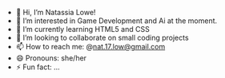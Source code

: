 - 👋 Hi, I’m Natassia Lowe!
- 👀 I’m interested in Game Development and Ai at the moment.
- 🌱 I’m currently learning HTML5 and CSS
- 💞️ I’m looking to collaborate on small coding projects
- 📫 How to reach me: @nat.17.low@gmail.com
- 😄 Pronouns: she/her
- ⚡ Fun fact: ...

<!---
na-mi-lo/na-mi-lo is a ✨ special ✨ repository because its `README.md` (this file) appears on your GitHub profile.
You can click the Preview link to take a look at your changes.
--->
